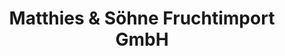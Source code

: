 ---
title: "Matthies & Söhne Fruchtimport GmbH"
url: /blankenburg/matthies-und-soehne-fruchtimport-gmbh/
shop: Gemüse & Obst
---